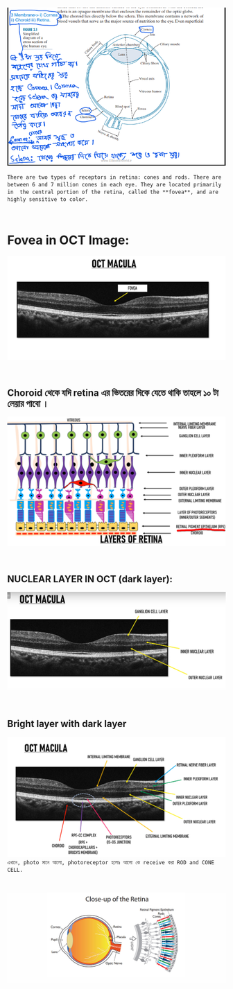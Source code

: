 <br>
<br>
<br>

![image](img/img02.png)

`There are two types of receptors in retina: cones and rods. There are between 6 and 7 million cones in each eye. They are located primarily in  the central portion of the retina, called the **fovea**, and are highly sensitive to color.`

<br>

# **Fovea in OCT Image:**
![image](img/img04.png)
<br>

<br>

## **Choroid থেকে যদি retina এর ভিতরের দিকে যেতে থাকি তাহলে ১০ টা লেয়ার পাবো ।**
![image](img/img03.png)

<br>

## **NUCLEAR LAYER IN OCT (dark layer):** 
![image](img/img05.png)

<br>

## **Bright layer with dark layer**
![image](img/img06.png)
`এখানে, photo মানে আলো, photoreceptor হলোঃ আলো কে receive করা ROD and CONE CELL.`


<br>

![image](img/img01.png)


